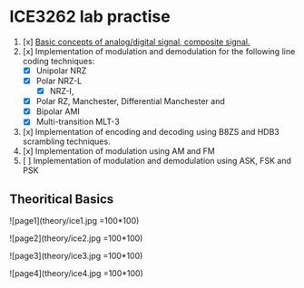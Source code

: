 # ICE3262 lab practise

1. [x] [Basic concepts of analog/digital signal, composite signal.](https://youtu.be/rHzQkFgt4Lo)
2. [x] Implementation of modulation and demodulation for the following line coding techniques:
    - [x] Unipolar NRZ 
    - [x] Polar NRZ-L 
        - [x] NRZ-I, 
    - [x] Polar RZ, Manchester, Differential Manchester and 
    - [x] Bipolar AMI 
    - [x] Multi-transition MLT-3 
3. [x] Implementation of encoding and decoding using B8ZS and HDB3 scrambling techniques. 
4. [x] Implementation of modulation using AM and FM 
5. [ ] Implementation of modulation and demodulation using ASK, FSK and PSK

## Theoritical Basics
![page1](theory/ice1.jpg =100*100)

![page2](theory/ice2.jpg =100*100)

![page3](theory/ice3.jpg =100*100)

![page4](theory/ice4.jpg =100*100)